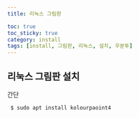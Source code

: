 ```yaml
---
title: 리눅스 그림판

toc: true
toc_sticky: true
category: install
tags: [install, 그림판, 리눅스, 설치, 우분투]
---
```


## 리눅스 그림판 설치

간단

~~~bash
 $ sudo apt install kolourpaoint4
~~~ 

